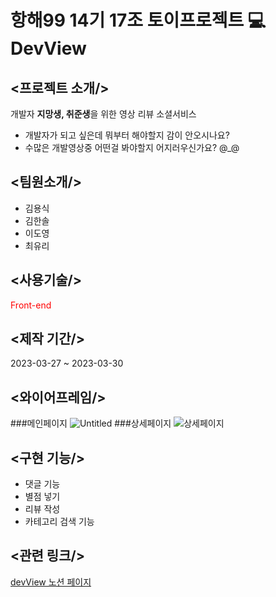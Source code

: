 # 항해99 14기 17조 토이프로젝트 💻DevView

## <프로젝트 소개/>
개발자 **지망생, 취준생**을 위한 영상 리뷰 소셜서비스
- 개발자가 되고 싶은데 뭐부터 해야할지 감이 안오시나요?
- 수많은 개발영상중 어떤걸 봐야할지 어지러우신가요? @_@
## <팀원소개/>
- 김용식
- 김한솔
- 이도영
- 최유리

## <사용기술/>
<span style="color:red">Front-end</span>

## <제작 기간/>
2023-03-27 ~ 2023-03-30

## <와이어프레임/>
###메인페이지
![Untitled](https://user-images.githubusercontent.com/96641210/228721899-eb3302e3-8a9e-43d1-aa3c-16e2670d5cc5.png)
###상세페이지
![상세페이지](https://user-images.githubusercontent.com/96641210/228722082-e944a85d-fc1b-41bd-bfb8-dee040f9b49f.png)

## <구현 기능/>
- 댓글 기능
- 별점 넣기
- 리뷰 작성
- 카테고리 검색 기능

## <관련 링크/>
[devView 노션 페이지](https://www.notion.so/17-29c85bad320f4d2590d4faa5c37b123b)
